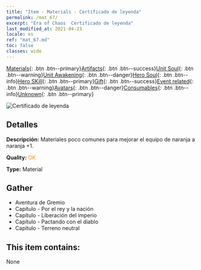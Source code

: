 ```yaml
---
title: "Item - Materials - Certificado de leyenda"
permalink: /mat_67/
excerpt: "Era of Chaos  Certificado de leyenda"
last_modified_at: 2021-04-23
locale: es
ref: "mat_67.md"
toc: false
classes: wide
---
```

 [Materials](/ItemsES/){: .btn .btn--primary}[Artifacts](/ItemsES/Artifacts/){: .btn .btn--success}[Unit Soul](/ItemsES/UnitSoul/){: .btn .btn--warning}[Unit Awakening](/ItemsES/UnitAwakening/){: .btn .btn--danger}[Hero Soul](/ItemsES/HeroSoul/){: .btn .btn--info}[Hero SKill](/ItemsES/HeroSkill/){: .btn .btn--primary}[Gift](/ItemsES/Gift/){: .btn .btn--success}[Event related](/ItemsES/Events/){: .btn .btn--warning}[Avatars](/ItemsES/Avatars/){: .btn .btn--danger}[Consumables](/ItemsES/Consumables/){: .btn .btn--info}[Unknown](/ItemsES/Unknown/){: .btn .btn--primary}

 ![Certificado de leyenda](/images/t/i_cailiao_hexin3.png)

## Detalles
 **Descripción:** Materiales poco comunes para mejorar el equipo de naranja a naranja +1.

 **Quality:** <span style="color: #FF8C00">OK</span>

 **Type:** Material

## Gather

*    Aventura de Gremio 
*    Capítulo - Por el rey y la nación 
*    Capítulo - Liberación del imperio 
*    Capítulo - Pactando con el diablo 
*    Capítulo - Terreno neutral 

## This item contains:

  None

